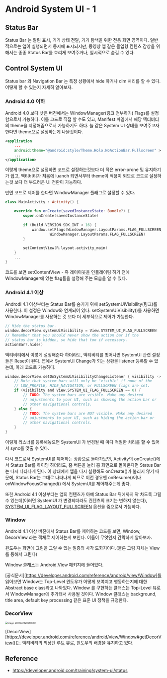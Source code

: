 # Android System UI - 1 

## Status Bar 

Status Bar 는 알림 표시, 기기 상태 전달, 기기 탐색을 위한 전용 화면 영역이다. 일반적으로는 앱이 실행되면서 동시에 표시되지만, 동영상 앱 같은 몰입형 컨텐츠 감상을 위해서는 종종 Status Bar를 흐리게 보여주거나, 일시적으로 숨길 수 있다.



## Control System UI

Status bar 와 Navigation Bar 는 특정 상황에서 hide 하거나 dim 처리를 할 수 있다. 어떻게 할 수 있는지 자세히 알아보자. 

### Android 4.0 이하

Android 4.0 보다 낮은 버젼에서는 WindowManager(링크 첨부하기) Flags를 설정함으로서 가능하다. 이를 코드로 직접 할 수도 있고, Manifest 파일에서 해당 액티비티의 theme을 지정해줌으로서 가능하기도 하다. 늘 같은 System UI 상태를 보여주고자 한다면 theme으로 설정하는게 나을것이다. 

```xml
<application
    ...
    android:theme="@android:style/Theme.Holo.NoActionBar.Fullscreen" >
    ...
</application>
```

이렇게 theme으로 설정하면 코드로 설정하는것보다 더 적은 error-prone 및 유지하기가 쉽고, 액티비티가 처음에 luanch 되면서부터 theme이 적용이 되므로 코드로 설정하는것 보다 더 부드러운 UI 전환이 가능하다. 

반면 코드로 제어를 한다면 WindowManager 플래그로 설정할 수 있다. 

```kotlin
class MainActivity : Activity() {

    override fun onCreate(savedInstanceState: Bundle?) {
        super.onCreate(savedInstanceState)
      
        if (Build.VERSION.SDK_INT < 16) {
            window.setFlags(WindowManager.LayoutParams.FLAG_FULLSCREEN,
                    WindowManager.LayoutParams.FLAG_FULLSCREEN)
        }
      
        setContentView(R.layout.activity_main)
    }
    ...
}
```

코드를 보면 setContentView - 즉 레이아웃을 인플레이팅 하기 전에 WindowManager에 있는 flag들을 설정해 주는 모습을 알 수 있다.

### Android 4.1 이상

Androdi 4.1 이상부터는 Status Bar를 숨기기 위해 setSystemUiVisibility(링크)를 사용한다. 이 설정은 Window와 연계되어 있다. setSystemUiVisibility()를 사용하면 WindowManager를 사용하는 것 보다 더 세부적으로 제어가 가능한다.

```kotlin
// Hide the status bar.
window.decorView.systemUiVisibility = View.SYSTEM_UI_FLAG_FULLSCREEN
// Remember that you should never show the action bar if the
// status bar is hidden, so hide that too if necessary.
actionBar?.hide()
```

액티비티에서 이렇게 설정해준다 하더라도, 액티비티를 벗어나면 SystemUI 관련 설정들은 Reset이 된다. 앱에서 SystemUI Change가 되는 상황을 listener 등록할 수 있는데, 아래 코드로 가능하다. 

```kotlin
window.decorView.setOnSystemUiVisibilityChangeListener { visibility ->
    // Note that system bars will only be "visible" if none of the
    // LOW_PROFILE, HIDE_NAVIGATION, or FULLSCREEN flags are set.
    if (visibility and View.SYSTEM_UI_FLAG_FULLSCREEN == 0) {
        // TODO: The system bars are visible. Make any desired
        // adjustments to your UI, such as showing the action bar or
        // other navigational controls.
    } else {
        // TODO: The system bars are NOT visible. Make any desired
        // adjustments to your UI, such as hiding the action bar or
        // other navigational controls.
    }
}
```

이렇게 리스너를 등록해놓으면 SystemUI 가 변경될 때 마다 적절한 처리를 할 수 있어서 sync를 맞출 수 있다.

다시 코드로서 SystemUI를 제어하는 상황으로 돌아가보면, Activity의 onCreate()에서 Status Bar를 하이딩 하더라도, 홈 버튼을 눌러 홈 화면으로 돌아온다면 Status Bar는 다시 나타나게 된다. 이 상태에서 앱을 다시 실행해도 onCreate()가 불리지 않기 때문에, Status Bar는 그대로 나타나게 되므로 이런 경우엔 onResume()이나 onWindowFocusChanged() 에서 SystemUI를 제어해주는게 좋다. 

또한 Android 4.1 이상부터는 앱의 컨텐츠가 아예 Status Bar 뒤에까지 꽉 차도록 그릴 수 있는데(이러면 SystemUI 가 변경되더라도 컨텐츠의 크기는 변하지 않는다), [SYSTEM_UI_FLAG_LAYOUT_FULLSCREEN](https://developer.android.com/reference/android/view/View#SYSTEM_UI_FLAG_LAYOUT_FULLSCREEN) 옵션을 줌으로서 가능하다. 

### Window 

Android 4.1 이상 버젼에서 Status Bar를 제어하는 코드를 보면, Window, DecorView 라는 객체로 제어하는게 보인다. 이들이 무엇인지 간략하게 알아보자.

윈도우는 화면에 그림을 그릴 수 있는 일종의 사각 도화지이다.(물론 그림 자체는 View를 통해서 그린다)

Window 클래스는 Android.View 패키지에 들어있다.

[공식문서][https://developer.android.com/reference/android/view/Window]를 읽어보면 Window는 Top-Level 윈도우가 어떻게 보여지고 행동하는지에 대한 Abstract base class라고 나와있다. Window 를 구현하는 클래스는 Top-Level 뷰로서 WindowManager에 추가돼서 사용될 것이다. Window 클래스는 background, title area, default key processing 같은 표준 UI 정책을 규정한다. 



### DecorView

<img src="/Users/ukhyuns/Library/Application Support/typora-user-images/image-20210728200136231.png" alt="image-20210728200136231" style="zoom:50%;" />

[DecorView][https://developer.android.com/reference/android/view/Window#getDecorView()]는 액티비티의 최상단 루트 뷰로, 윈도우의 배경을 유지하고 있다.



## Reference

- https://developer.android.com/training/system-ui/status